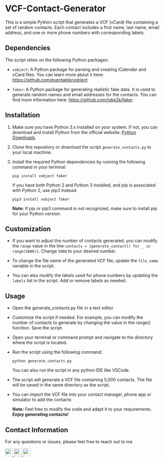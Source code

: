 # VCF-Contact-Generator
This is a simple Python script that generates a VCF (vCard) file containing a set of random contacts. Each contact includes a first name, last name, email address, and one or more phone numbers with corresponding labels.

## Dependencies

The script relies on the following Python packages:

- `vobject`: A Python package for parsing and creating iCalendar and vCard files. You can learn more about it here: https://github.com/eventable/vobject

- `faker`: A Python package for generating realistic fake data. It is used to generate random names and email addresses for the contacts. You can find more information here: https://github.com/joke2k/faker

## Installation
1. Make sure you have Python 3.x installed on your system. If not, you can download and install Python from the official website: [Python Downloads](https://www.python.org/downloads/).

2. Clone this repository or download the script `generate_contacts.py` to your local machine.

3. Install the required Python dependencies by running the following command in your terminal:

   ```shell
   pip install vobject faker
   ```
   If you have both Python 2 and Python 3 installed, and pip is associated with Python 2, use pip3 instead:

   ```shell
   pip3 install vobject faker 
   ```
 
   **Note:** If pip or pip3 command is not recognized, make sure to install pip for your Python version.
   
## Customization
- If you want to adjust the number of contacts generated, you can modify the `range` value in the line `contacts = [generate_contact() for _ in range(5000)]`. Change `5000` to your desired number.

- To change the file name of the generated VCF file, update the `file_name` variable in the script.

- You can also modify the labels used for phone numbers by updating the `labels` list in the script. Add or remove labels as needed.

## Usage
- Open the generate_contacts.py file in a text editor.

- Customize the script if needed. For example, you can modify the number of contacts to generate by changing the value in the range() function. Save the script.

- Open your terminal or command prompt and navigate to the directory where the script is located.

- Run the script using the following command:
    ```shell
    python generate_contacts.py
   ``` 
   You can also run the script in any python IDE like VSCode.
- The script will generate a VCF file containing 5,000 contacts. The file will be saved in the same directory as the script.
- You can import the VCF file into your contact manager, phone app or simulator to add the contacts

  **Note:**  Feel free to modify the code and adapt it to your requirements. **Enjoy generating contacts!**

## Contact Information
For any questions or issues, please feel free to reach out to me 
<p left="center">
  
  <a href="https://www.linkedin.com/in/rohejul-islam-666746186/" target="blank">
  <img src="https://raw.githubusercontent.com/rahuldkjain/github-profile-readme-generator/master/src/images/icons/Social/stack-overflow.svg?&style=for-the-badge&logo=linkedin&logoColor=white" height=25>
</a> 
  
 
<a href="mailto:islamrohijulr@gmail.com">
  <img src="https://img.shields.io/badge/Gmail-D14836?style=for-the-badge&logo=gmail&logoColor=white" height=25>
</a>
  
  <a href="https://stackoverflow.com/users/rohejul islam" target="blank">
  <img src="https://img.shields.io/badge/linkedin-%230077B5.svg?&style=for-the-badge&logo=linkedin&logoColor=white" height=25>
</a> 

</p>

